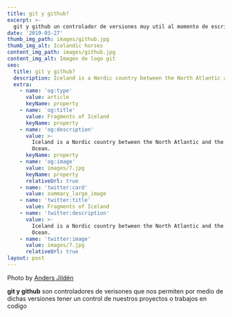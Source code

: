 ```yaml
---
title: git y github?
excerpt: >-
  git y github un controlador de versiones muy util al momento de escribir codigo el cual nos facilita la fluides cuando estamos realizando nuestros proyectos 
date: '2019-03-27'
thumb_img_path: images/github.jpg
thumb_img_alt: Icelandic horses
content_img_path: images/github.jpg
content_img_alt: Imagen de logo git 
seo:
  title: git y github?
  description: Iceland is a Nordic country between the North Atlantic and the Arctic Ocean.
  extra:
    - name: 'og:type'
      value: article
      keyName: property
    - name: 'og:title'
      value: Fragments of Iceland
      keyName: property
    - name: 'og:description'
      value: >-
        Iceland is a Nordic country between the North Atlantic and the Arctic
        Ocean.
      keyName: property
    - name: 'og:image'
      value: images/7.jpg
      keyName: property
      relativeUrl: true
    - name: 'twitter:card'
      value: summary_large_image
    - name: 'twitter:title'
      value: Fragments of Iceland
    - name: 'twitter:description'
      value: >-
        Iceland is a Nordic country between the North Atlantic and the Arctic
        Ocean.
    - name: 'twitter:image'
      value: images/7.jpg
      relativeUrl: true
layout: post
---
```


Photo by [Anders Jildén](https://unsplash.com/photos/uO4Au3LrCtk)

**git y github** son controladores de verisones que nos permiten por medio de dichas versiones tener un control de nuestros proyectos o trabajos en codigo
